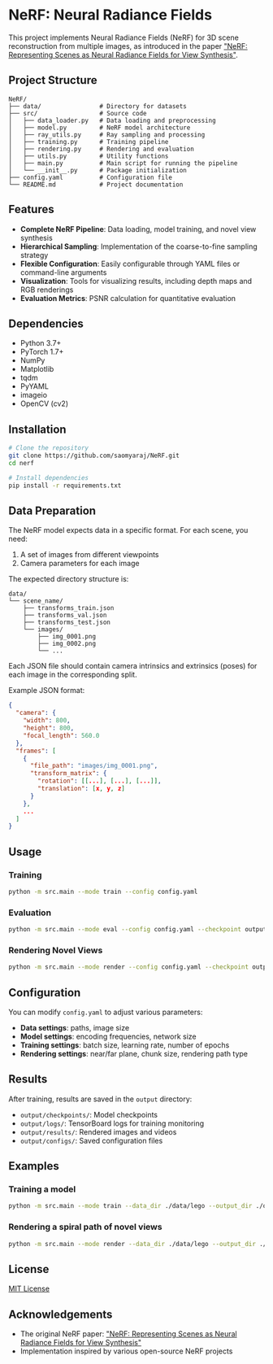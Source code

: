 # NeRF: Neural Radiance Fields

This project implements Neural Radiance Fields (NeRF) for 3D scene reconstruction from multiple images, as introduced in the paper ["NeRF: Representing Scenes as Neural Radiance Fields for View Synthesis"](https://arxiv.org/abs/2003.08934).

## Project Structure

```
NeRF/
├── data/                # Directory for datasets
├── src/                 # Source code
│   ├── data_loader.py   # Data loading and preprocessing
│   ├── model.py         # NeRF model architecture
│   ├── ray_utils.py     # Ray sampling and processing
│   ├── training.py      # Training pipeline
│   ├── rendering.py     # Rendering and evaluation
│   ├── utils.py         # Utility functions
│   ├── main.py          # Main script for running the pipeline
│   └── __init__.py      # Package initialization
├── config.yaml          # Configuration file
└── README.md            # Project documentation
```

## Features

- **Complete NeRF Pipeline**: Data loading, model training, and novel view synthesis
- **Hierarchical Sampling**: Implementation of the coarse-to-fine sampling strategy
- **Flexible Configuration**: Easily configurable through YAML files or command-line arguments
- **Visualization**: Tools for visualizing results, including depth maps and RGB renderings
- **Evaluation Metrics**: PSNR calculation for quantitative evaluation

## Dependencies

- Python 3.7+
- PyTorch 1.7+
- NumPy
- Matplotlib
- tqdm
- PyYAML
- imageio
- OpenCV (cv2)

## Installation

```bash
# Clone the repository
git clone https://github.com/saomyaraj/NeRF.git
cd nerf

# Install dependencies
pip install -r requirements.txt
```

## Data Preparation

The NeRF model expects data in a specific format. For each scene, you need:

1. A set of images from different viewpoints
2. Camera parameters for each image

The expected directory structure is:

```
data/
└── scene_name/
    ├── transforms_train.json
    ├── transforms_val.json
    ├── transforms_test.json
    └── images/
        ├── img_0001.png
        ├── img_0002.png
        └── ...
```

Each JSON file should contain camera intrinsics and extrinsics (poses) for each image in the corresponding split.

Example JSON format:

```json
{
  "camera": {
    "width": 800,
    "height": 800,
    "focal_length": 560.0
  },
  "frames": [
    {
      "file_path": "images/img_0001.png",
      "transform_matrix": {
        "rotation": [[...], [...], [...]],
        "translation": [x, y, z]
      }
    },
    ...
  ]
}
```

## Usage

### Training

```bash
python -m src.main --mode train --config config.yaml
```

### Evaluation

```bash
python -m src.main --mode eval --config config.yaml --checkpoint output/checkpoints/best.pt
```

### Rendering Novel Views

```bash
python -m src.main --mode render --config config.yaml --checkpoint output/checkpoints/best.pt --render_path spiral
```

## Configuration

You can modify `config.yaml` to adjust various parameters:

- **Data settings**: paths, image size
- **Model settings**: encoding frequencies, network size
- **Training settings**: batch size, learning rate, number of epochs
- **Rendering settings**: near/far plane, chunk size, rendering path type

## Results

After training, results are saved in the `output` directory:

- `output/checkpoints/`: Model checkpoints
- `output/logs/`: TensorBoard logs for training monitoring
- `output/results/`: Rendered images and videos
- `output/configs/`: Saved configuration files

## Examples

### Training a model

```bash
python -m src.main --mode train --data_dir ./data/lego --output_dir ./output/lego --num_epochs 100
```

### Rendering a spiral path of novel views

```bash
python -m src.main --mode render --data_dir ./data/lego --output_dir ./output/lego --checkpoint ./output/lego/checkpoints/best.pt --render_path spiral --render_frames 200
```

## License

[MIT License](LICENSE)

## Acknowledgements

- The original NeRF paper: ["NeRF: Representing Scenes as Neural Radiance Fields for View Synthesis"](https://arxiv.org/abs/2003.08934)
- Implementation inspired by various open-source NeRF projects
